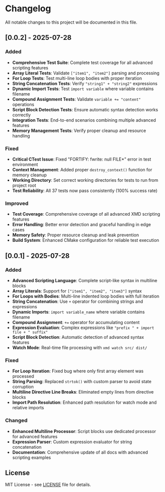# Changelog

All notable changes to this project will be documented in this file.

## [0.0.2] - 2025-07-28

### Added
- **Comprehensive Test Suite**: Complete test coverage for all advanced scripting features
- **Array Literal Tests**: Validate `["item1", "item2"]` parsing and processing
- **For Loop Tests**: Test multi-line loop bodies with proper iteration
- **String Concatenation Tests**: Verify `"string1" + "string2"` expressions
- **Dynamic Import Tests**: Test `import variable` where variable contains filename
- **Compound Assignment Tests**: Validate `variable += "content"` operations
- **Script Block Detection Tests**: Ensure automatic syntax detection works correctly
- **Integration Tests**: End-to-end scenarios combining multiple advanced features
- **Memory Management Tests**: Verify proper cleanup and resource handling

### Fixed
- **Critical CTest Issue**: Fixed "FORTIFY: fwrite: null FILE*" error in test environment
- **Context Management**: Added proper `destroy_context()` function for memory cleanup
- **Working Directory**: Set correct working directories for tests to run from project root
- **Test Reliability**: All 37 tests now pass consistently (100% success rate)

### Improved
- **Test Coverage**: Comprehensive coverage of all advanced XMD scripting features
- **Error Handling**: Better error detection and graceful handling in edge cases
- **Memory Safety**: Proper resource cleanup and leak prevention
- **Build System**: Enhanced CMake configuration for reliable test execution

## [0.0.1] - 2025-07-28

### Added
- **Advanced Scripting Language**: Complete script-like syntax in multiline blocks
- **Array Literals**: Support for `["item1", "item2", "item3"]` syntax
- **For Loops with Bodies**: Multi-line indented loop bodies with full iteration
- **String Concatenation**: Use `+` operator for combining strings and expressions
- **Dynamic Imports**: `import variable_name` where variable contains filename
- **Compound Assignment**: `+=` operator for accumulating content
- **Expression Evaluation**: Complex expressions like `"prefix " + import file + " suffix"`
- **Script Block Detection**: Automatic detection of advanced syntax features
- **Watch Mode**: Real-time file processing with `xmd watch src/ dist/`

### Fixed
- **For Loop Iteration**: Fixed bug where only first array element was processed
- **String Parsing**: Replaced `strtok()` with custom parser to avoid state corruption
- **Multiline Directive Line Breaks**: Eliminated empty lines from directive blocks
- **Import Path Resolution**: Enhanced path resolution for watch mode and relative imports

### Changed
- **Enhanced Multiline Processor**: Script blocks use dedicated processor for advanced features
- **Expression Parser**: Custom expression evaluator for string concatenation
- **Documentation**: Comprehensive update of all docs with advanced scripting examples


## License

MIT License - see [LICENSE](LICENSE) file for details.